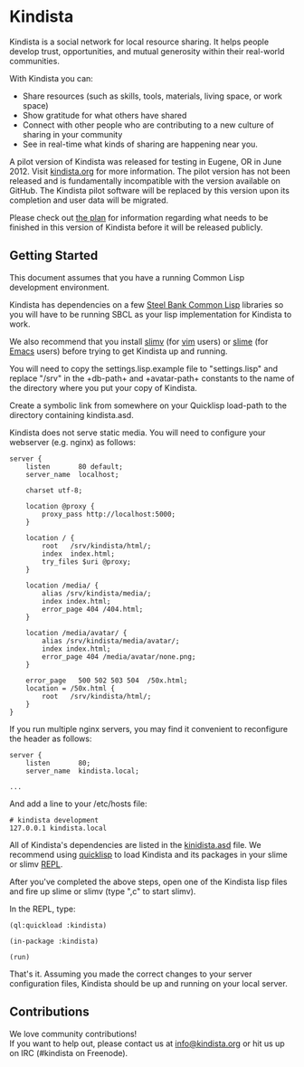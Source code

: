 # Kindista

Kindista is a social network for local resource sharing. 
It helps people develop trust, opportunities, and mutual generosity within their real-world communities. 

With Kindista you can:

- Share resources (such as skills, tools, materials, living space, or work space)
- Show gratitude for what others have shared
- Connect with other people who are contributing to a new culture of sharing in your community
- See in real-time what kinds of sharing are happening near you.

A pilot version of Kindista was released for testing in Eugene, OR in June 2012.
Visit [kindista.org](http://kindista.org) for more information.
The pilot version has not been released and is fundamentally incompatible with the version available on GitHub. 
The Kindista pilot software will be replaced by this version upon its completion and user data will be migrated.

Please check out [the plan](https://github.com/kindista/kindista/blob/master/PLAN) for information regarding what needs to be finished in this version of Kindista before it will be released publicly.


## Getting Started ##

This document assumes that you have a running Common Lisp development environment. 

Kindista has dependencies on a few [Steel Bank Common Lisp](http://www.sbcl.org) libraries so you will have to be running SBCL as your lisp implementation for Kindista to work.

We also recommend that you install [slimv](http://kovisoft.bitbucket.org/tutorial.html) (for [vim](http://www.vim.org) users) or [slime](http://common-lisp.net/project/slime/) (for [Emacs](http://www.gnu.org/software/emacs/) users) before trying to get Kindista up and running.

You will need to copy the settings.lisp.example file to "settings.lisp" and replace "/srv" in the +db-path+ and +avatar-path+ constants to the name of the directory where you put your copy of Kindista.

Create a symbolic link from somewhere on your Quicklisp load-path to the directory containing kindista.asd.

Kindista does not serve static media. You will need to configure your webserver (e.g. nginx) as follows:

    server {
        listen       80 default;
        server_name  localhost;

        charset utf-8;

        location @proxy {
            proxy_pass http://localhost:5000;
        }

        location / {
            root   /srv/kindista/html/;
            index  index.html;
            try_files $uri @proxy;
        }

        location /media/ {
            alias /srv/kindista/media/;
            index index.html;
            error_page 404 /404.html;
        }

        location /media/avatar/ {
            alias /srv/kindista/media/avatar/;
            index index.html;
            error_page 404 /media/avatar/none.png;
        }

        error_page   500 502 503 504  /50x.html;
        location = /50x.html {
            root   /srv/kindista/html/;
        }
    }

If you run multiple nginx servers, you may find it convenient to reconfigure the header as follows: 

    server {
        listen       80;
        server_name  kindista.local;

    ...

And add a line to your /etc/hosts file:

    # kindista development
    127.0.0.1 kindista.local

All of Kindista's dependencies are listed in the [kinidista.asd](http://https://github.com/kindista/kindista/blob/master/kindista.asd) file.
We recommend using [quicklisp](http://www.quicklisp.org/beta/) to load Kindista and its packages in your slime or slimv [REPL](http://en.wikipedia.org/wiki/Read%E2%80%93eval%E2%80%93print_loop).

After you've completed the above steps, open one of the Kindista lisp files and fire up slime or slimv (type ",c" to start slimv).

In the REPL, type:
    
    (ql:quickload :kindista)

    (in-package :kindista)

    (run)

That's it.
Assuming you made the correct changes to your server configuration files, Kindista should be up and running on your local server.

## Contributions ##

We love community contributions!  
If you want to help out, please contact us at [info@kindista.org](mailto:info@kindista.org) or hit us up on IRC (#kindista on Freenode).
